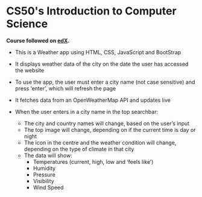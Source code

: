 # CS50's Introduction to Computer Science

**Course followed on [edX](https://www.edx.org/course/cs50s-introduction-to-computer-science).**

- This is a Weather app using HTML, CSS, JavaScript and BootStrap
- It displays weather data of the city on the date the user has accessed the website
- To use the app, the user must enter a city name (not case sensitive) and press ‘enter’, which will refresh the page
- It fetches data from an OpenWeatherMap API and updates live

- When the user enters in a city name in the top searchbar:
    - The city and country names will change, based on the user’s input
    - The top image will change, depending on if the current time is day or night
    - The icon in the centre and the weather condition will change, depending on the type of climate in that city
    - The data will show:
        - Temperatures (current, high, low and ‘feels like’)
        - Humidity
        - Pressure
        - Visibility
        - Wind Speed

